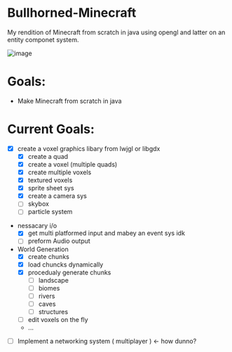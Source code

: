 # Bullhorned-Minecraft
My rendition of Minecraft from scratch in java using opengl and latter on an entity componet system.

![image](https://github.com/MasonJohnHawver42/Bullhorned-Minecraft/AOBM.png)

# Goals:
 - Make Minecraft from scratch in java

# Current Goals:
 - [x] create a voxel graphics libary from lwjgl or libgdx 
   - [x] create a quad
   - [x] create a voxel (multiple quads)
   - [x] create multiple voxels
   - [x] textured voxels
   - [x] sprite sheet sys
   - [x] create a camera sys
   - [ ] skybox
   - [ ] particle system
 
 - nessacary i/o
   - [x] get multi platformed input and mabey an event sys idk
   - [ ] preform Audio output
 
 - World Generation
   - [x] create chunks
   - [x] load chuncks dynamically
   - [x] procedualy generate chunks
       - [ ] landscape
       - [ ] biomes
       - [ ] rivers
       - [ ] caves
       - [ ] structures
   - [ ] edit voxels on the fly 
   - ...
  
 - [ ] Implement a networking system ( multiplayer ) <- how dunno?
